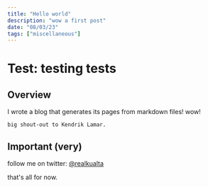 ```yaml
---
title: "Hello world"
description: "wow a first post"
date: "08/03/23"
tags: ["miscellaneous"]
---
```


# Test: testing tests 

## Overview

I wrote a blog that generates its pages from markdown files! wow!

    big shout-out to Kendrik Lamar.


## Important (very)

follow me on twitter: [@realkualta](https://twitter.com/realkualta)

that's all for now. 